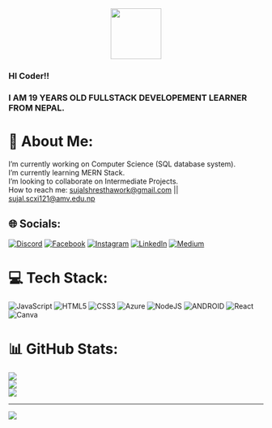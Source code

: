 <div id="header" align="center">
  <img src="https://media.giphy.com/media/M9gbBd9nbDrOTu1Mqx/giphy.gif" width="100"/>
 
</div>

### HI Coder!!
### I AM 19 YEARS OLD FULLSTACK DEVELOPEMENT LEARNER FROM NEPAL.
# 💫 About Me:
I’m currently working on Computer Science (SQL database system).<br>I’m currently learning MERN Stack.<br>I’m looking to collaborate on Intermediate Projects.<br>How to reach me: sujalshresthawork@gmail.com || sujal.scxi121@amv.edu.np


## 🌐 Socials:
[![Discord](https://img.shields.io/badge/Discord-%237289DA.svg?logo=discord&logoColor=white)](https://discord.gg/BRYNHfgc) [![Facebook](https://img.shields.io/badge/Facebook-%231877F2.svg?logo=Facebook&logoColor=white)](https://facebook.com/SuzalSh) [![Instagram](https://img.shields.io/badge/Instagram-%23E4405F.svg?logo=Instagram&logoColor=white)](https://instagram.com/suzalshrrestha) [![LinkedIn](https://img.shields.io/badge/LinkedIn-%230077B5.svg?logo=linkedin&logoColor=white)](https://linkedin.com/in/shresthasujal) [![Medium](https://img.shields.io/badge/Medium-12100E?logo=medium&logoColor=white)](https://medium.com/@shresthasujal) 

# 💻 Tech Stack:
![JavaScript](https://img.shields.io/badge/javascript-%23323330.svg?style=flat&logo=javascript&logoColor=%23F7DF1E) ![HTML5](https://img.shields.io/badge/html5-%23E34F26.svg?style=flat&logo=html5&logoColor=white) ![CSS3](https://img.shields.io/badge/css3-%231572B6.svg?style=flat&logo=css3&logoColor=white) ![Azure](https://img.shields.io/badge/azure-%230072C6.svg?style=flat&logo=azure-devops&logoColor=white) ![NodeJS](https://img.shields.io/badge/node.js-6DA55F?style=flat&logo=node.js&logoColor=white) ![ANDROID](https://img.shields.io/badge/android-%2320232a.svg?style=flat&logo=android&logoColor=%a4c639) ![React](https://img.shields.io/badge/react-%2320232a.svg?style=flat&logo=react&logoColor=%2361DAFB) ![Canva](https://img.shields.io/badge/Canva-%2300C4CC.svg?style=flat&logo=Canva&logoColor=white)
# 📊 GitHub Stats:
![](https://github-readme-stats.vercel.app/api?username=SuzalShrestha&theme=dark&hide_border=false&include_all_commits=true&count_private=true)<br/>
![](https://github-readme-streak-stats.herokuapp.com/?user=SuzalShrestha&theme=dark&hide_border=false)<br/>
![](https://github-readme-stats.vercel.app/api/top-langs/?username=SuzalShrestha&theme=dark&hide_border=false&include_all_commits=true&count_private=true&layout=compact)

---
[![](https://visitcount.itsvg.in/api?id=SuzalShrestha&icon=5&color=1)](https://visitcount.itsvg.in)

<!-- Proudly created with GPRM ( https://gprm.itsvg.in ) -->
